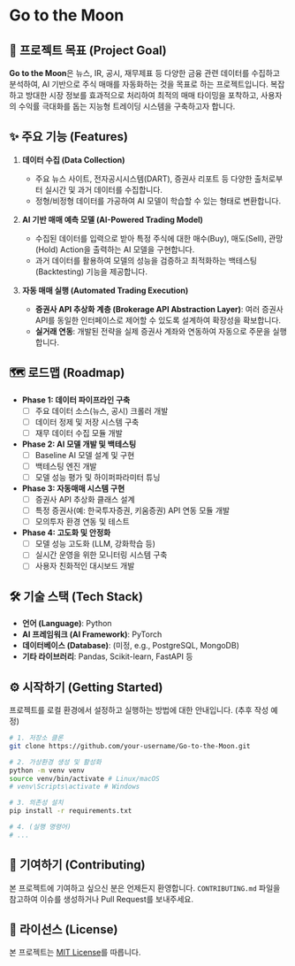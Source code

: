 # Go to the Moon

## 🚀 프로젝트 목표 (Project Goal)

**Go to the Moon**은 뉴스, IR, 공시, 재무제표 등 다양한 금융 관련 데이터를 수집하고 분석하여, AI 기반으로 주식 매매를 자동화하는 것을 목표로 하는 프로젝트입니다. 복잡하고 방대한 시장 정보를 효과적으로 처리하여 최적의 매매 타이밍을 포착하고, 사용자의 수익률 극대화를 돕는 지능형 트레이딩 시스템을 구축하고자 합니다.

## ✨ 주요 기능 (Features)

1.  **데이터 수집 (Data Collection)**
    *   주요 뉴스 사이트, 전자공시시스템(DART), 증권사 리포트 등 다양한 출처로부터 실시간 및 과거 데이터를 수집합니다.
    *   정형/비정형 데이터를 가공하여 AI 모델이 학습할 수 있는 형태로 변환합니다.

2.  **AI 기반 매매 예측 모델 (AI-Powered Trading Model)**
    *   수집된 데이터를 입력으로 받아 특정 주식에 대한 매수(Buy), 매도(Sell), 관망(Hold) Action을 출력하는 AI 모델을 구현합니다.
    *   과거 데이터를 활용하여 모델의 성능을 검증하고 최적화하는 백테스팅(Backtesting) 기능을 제공합니다.

3.  **자동 매매 실행 (Automated Trading Execution)**
    *   **증권사 API 추상화 계층 (Brokerage API Abstraction Layer)**: 여러 증권사 API를 동일한 인터페이스로 제어할 수 있도록 설계하여 확장성을 확보합니다.
    *   **실거래 연동**: 개발된 전략을 실제 증권사 계좌와 연동하여 자동으로 주문을 실행합니다.

## 🗺️ 로드맵 (Roadmap)

-   **Phase 1: 데이터 파이프라인 구축**
    -   [ ] 주요 데이터 소스(뉴스, 공시) 크롤러 개발
    -   [ ] 데이터 정제 및 저장 시스템 구축
    -   [ ] 재무 데이터 수집 모듈 개발

-   **Phase 2: AI 모델 개발 및 백테스팅**
    -   [ ] Baseline AI 모델 설계 및 구현
    -   [ ] 백테스팅 엔진 개발
    -   [ ] 모델 성능 평가 및 하이퍼파라미터 튜닝

-   **Phase 3: 자동매매 시스템 구현**
    -   [ ] 증권사 API 추상화 클래스 설계
    -   [ ] 특정 증권사(예: 한국투자증권, 키움증권) API 연동 모듈 개발
    -   [ ] 모의투자 환경 연동 및 테스트

-   **Phase 4: 고도화 및 안정화**
    -   [ ] 모델 성능 고도화 (LLM, 강화학습 등)
    -   [ ] 실시간 운영을 위한 모니터링 시스템 구축
    -   [ ] 사용자 친화적인 대시보드 개발

## 🛠️ 기술 스택 (Tech Stack)

*   **언어 (Language)**: Python
*   **AI 프레임워크 (AI Framework)**: PyTorch
*   **데이터베이스 (Database)**: (미정, e.g., PostgreSQL, MongoDB)
*   **기타 라이브러리**: Pandas, Scikit-learn, FastAPI 등

## ⚙️ 시작하기 (Getting Started)

프로젝트를 로컬 환경에서 설정하고 실행하는 방법에 대한 안내입니다. (추후 작성 예정)

```bash
# 1. 저장소 클론
git clone https://github.com/your-username/Go-to-the-Moon.git

# 2. 가상환경 생성 및 활성화
python -m venv venv
source venv/bin/activate # Linux/macOS
# venv\Scripts\activate # Windows

# 3. 의존성 설치
pip install -r requirements.txt

# 4. (실행 명령어)
# ...
```

## 🤝 기여하기 (Contributing)

본 프로젝트에 기여하고 싶으신 분은 언제든지 환영합니다. `CONTRIBUTING.md` 파일을 참고하여 이슈를 생성하거나 Pull Request를 보내주세요.

## 📄 라이선스 (License)

본 프로젝트는 [MIT License](LICENSE)를 따릅니다.